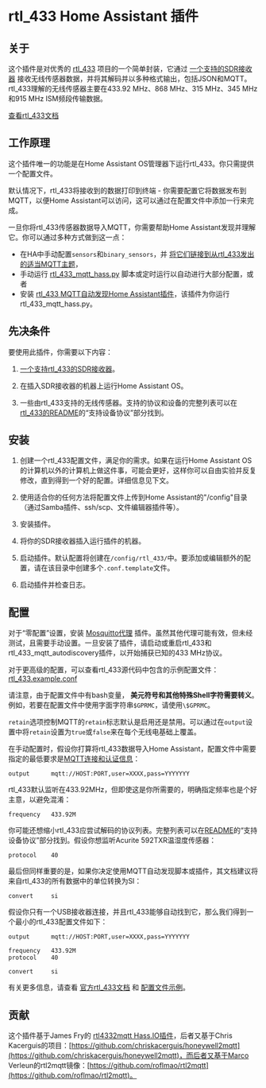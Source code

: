 # rtl_433 Home Assistant 插件

## 关于

这个插件是对优秀的 [rtl_433](https://github.com/merbanan/rtl_433) 项目的一个简单封装，它通过 [一个支持的SDR接收器](https://triq.org/rtl_433/HARDWARE.html) 接收无线传感器数据，并将其解码并以多种格式输出，包括JSON和MQTT。rtl_433理解的无线传感器主要在433.92 MHz、868 MHz、315 MHz、345 MHz和915 MHz ISM频段传输数据。

[查看rtl_433文档](https://triq.org/rtl_433)

## 工作原理

这个插件唯一的功能是在Home Assistant OS管理器下运行rtl_433。你只需提供一个配置文件。

默认情况下，rtl_433将接收到的数据打印到终端 - 你需要配置它将数据发布到MQTT，以便Home Assistant可以访问，这可以通过在配置文件中添加一行来完成。

一旦你将rtl_433传感器数据导入MQTT，你需要帮助Home Assistant发现并理解它。你可以通过多种方式做到这一点：

  * 在HA中手动配置`sensors`和`binary_sensors`，并 [将它们链接到从rtl_433发出的适当MQTT主题](https://www.home-assistant.io/integrations/sensor.mqtt/)，
  * 手动运行 [rtl_433_mqtt_hass.py](https://github.com/merbanan/rtl_433/tree/master/examples/rtl_433_mqtt_hass.py) 脚本或定时运行以自动进行大部分配置，或者
  * 安装 [rtl_433 MQTT自动发现Home Assistant插件](https://github.com/pbkhrv/rtl_433-hass-addons/tree/main/rtl_433_mqtt_autodiscovery)，该插件为你运行rtl_433_mqtt_hass.py。

## 先决条件

要使用此插件，你需要以下内容：

 1. [一个支持rtl_433的SDR接收器](https://triq.org/rtl_433/HARDWARE.html)。

 2. 在插入SDR接收器的机器上运行Home Assistant OS。

 3. 一些由rtl_433支持的无线传感器。支持的协议和设备的完整列表可以在[rtl_433的README](https://github.com/merbanan/rtl_433/blob/master/README.md)的“支持设备协议”部分找到。

## 安装

 1. 创建一个rtl_433配置文件，满足你的需求。如果在运行Home Assistant OS的计算机以外的计算机上做这件事，可能会更好，这样你可以自由实验并反复修改，直到得到一个好的配置。详细信息见下文。

 2. 使用适合你的任何方法将配置文件上传到Home Assistant的"/config"目录（通过Samba插件、ssh/scp、文件编辑器插件等）。

 3. 安装插件。

 5. 将你的SDR接收器插入运行插件的机器。

 5. 启动插件。默认配置将创建在`/config/rtl_433/`中。要添加或编辑额外的配置，请在该目录中创建多个`.conf.template`文件。

 6. 启动插件并检查日志。

## 配置

对于“零配置”设置，安装 [Mosquitto代理](https://github.com/home-assistant/addons/blob/master/mosquitto/DOCS.md) 插件。虽然其他代理可能有效，但未经测试，且需要手动设置。一旦安装了插件，请启动或重启rtl_433和rtl_433_mqtt_autodiscovery插件，以开始捕获已知的433 MHz协议。

对于更高级的配置，可以查看rtl_433源代码中包含的示例配置文件：[rtl_433.example.conf](https://github.com/merbanan/rtl_433/blob/master/conf/rtl_433.example.conf)

请注意，由于配置文件中有bash变量， **美元符号和其他特殊Shell字符需要转义**。例如，若要在配置文件中使用字面字符串`$GPRMC`，请使用`\$GPRMC`。

`retain`选项控制MQTT的`retain`标志默认是启用还是禁用。可以通过在`output`设置中将`retain`设置为`true`或`false`来在每个无线电基础上覆盖。

在手动配置时，假设你打算将rtl_433数据导入Home Assistant，配置文件中需要指定的最低要求是[MQTT连接和认证信息](https://triq.org/rtl_433/OPERATION.html#mqtt-output)：

```
output      mqtt://HOST:PORT,user=XXXX,pass=YYYYYYY
```

rtl_433默认监听在433.92MHz，但即使这是你所需要的，明确指定频率也是个好主意，以避免混淆：

```
frequency   433.92M
```

你可能还想缩小rtl_433应尝试解码的协议列表。完整列表可以在[README](https://github.com/merbanan/rtl_433/blob/master/README.md)的“支持设备协议”部分找到。假设你想监听Acurite 592TXR温湿度传感器：

```
protocol    40
```

最后但同样重要的是，如果你决定使用MQTT自动发现脚本或插件，其文档建议将来自rtl_433的所有数据中的单位转换为SI：

```
convert     si
```

假设你只有一个USB接收器连接，并且rtl_433能够自动找到它，那么我们得到一个最小的rtl_433配置文件如下：

```
output      mqtt://HOST:PORT,user=XXXX,pass=YYYYYYY

frequency   433.92M
protocol    40

convert     si
```

有关更多信息，请查看 [官方rtl_433文档](https://triq.org/rtl_433) 和 [配置文件示例](https://github.com/merbanan/rtl_433/tree/master/conf)。

## 贡献

这个插件基于James Fry的 [rtl4332mqtt Hass.IO插件](https://github.com/james-fry/hassio-addons/tree/master/rtl4332mqtt)，后者又基于Chris Kacerguis的项目：[https://github.com/chriskacerguis/honeywell2mqtt](https://github.com/chriskacerguis/honeywell2mqtt)，而后者又基于Marco Verleun的rtl2mqtt镜像：[https://github.com/roflmao/rtl2mqtt](https://github.com/roflmao/rtl2mqtt)。